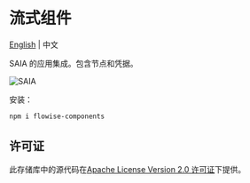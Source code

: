 <!-- markdownlint-disable MD030 -->

# 流式组件

[English](./README.md) | 中文

SAIA 的应用集成。包含节点和凭据。

![SAIA](https://github.com/SAIAAI/SAIA/blob/main/images/SAIA.gif?raw=true)

安装：

```bash
npm i flowise-components
```

## 许可证

此存储库中的源代码在[Apache License Version 2.0 许可证](https://github.com/SAIAAI/SAIA/blob/master/LICENSE.md)下提供。
